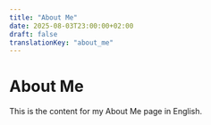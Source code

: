 ```yaml
---
title: "About Me"
date: 2025-08-03T23:00:00+02:00
draft: false
translationKey: "about_me"
---
```

# About Me

This is the content for my About Me page in English.
